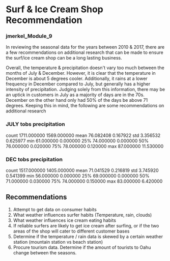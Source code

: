 # Surf & Ice Cream Shop Recommendation
### jmerkel_Module_9

In reviewing the seasonal data for the years between 2010 & 2017, there are a few recommendations on additional research that can be made to ensure the surf/ice cream shop can be a long lasting business.

Overall, the temperature & precipitation doesn't vary too much between the months of July & December. However, it is clear that the temperature in December is about 5 degrees cooler. Additionally, it rains at a lower frequency in December compared to July, but generally has a higher intensity of precipitation. Judging solely from this information, there may be an uptick in customers in July as a majority of days are in the 70s. December on the other hand only had 50% of the days be above 71 degrees. Keeping this in mind, the following are some recommendations on additional research


### JULY  tobs	       precipitation
count	1711.000000	 1569.000000
mean	76.082408	   0.167922
std	  3.356532	   0.625977
min	  61.000000	   0.000000
25%	  74.000000	   0.000000
50%	  76.000000	   0.020000
75%	  78.000000	   0.120000
max	  87.000000	   11.530000


### DEC   tobs	       precipitation
count	1517.000000	 1405.000000
mean	71.041529	   0.216819
std	  3.745920	   0.541399
min	  56.000000	   0.000000
25%	  69.000000	   0.000000
50%	  71.000000	   0.030000
75%	  74.000000	   0.150000
max	  83.000000	   6.420000


## Recommendations
1. Attempt to get data on consumer habits
  1. What weather influences surfer habits (Temperature, rain, clouds)
  2. What weather influences ice cream eating habits
  3. If reliable surfers are likely to get ice cream after surfing, or if the two areas of the shop will cater to different customer bases
2. Determine if the temperature / rain data is skewed by a certain weather station (mountain station vs beach station)
3. Procure tourism data. Determine if the amount of tourists to Oahu change between the seasons.
